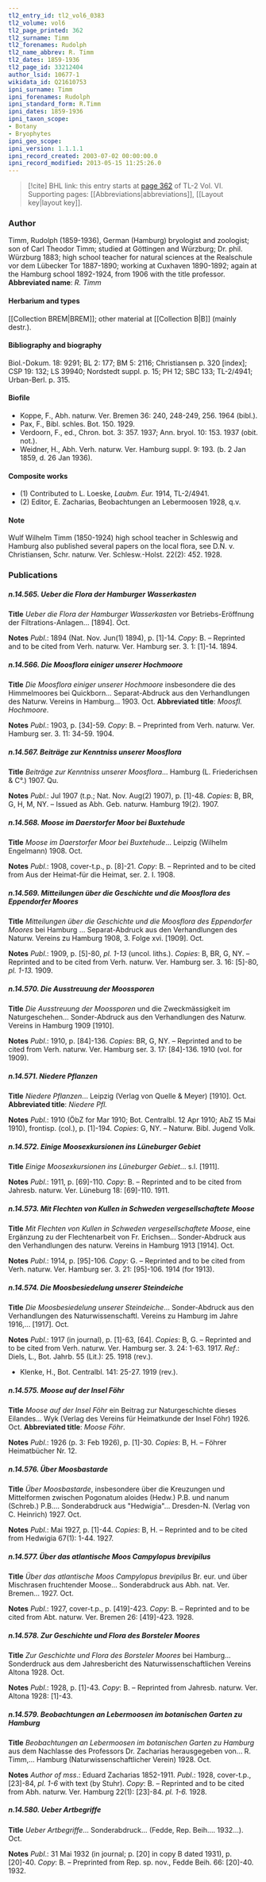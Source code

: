 ```yaml
---
tl2_entry_id: tl2_vol6_0383
tl2_volume: vol6
tl2_page_printed: 362
tl2_surname: Timm
tl2_forenames: Rudolph
tl2_name_abbrev: R. Timm
tl2_dates: 1859-1936
tl2_page_id: 33212404
author_lsid: 10677-1
wikidata_id: Q21610753
ipni_surname: Timm
ipni_forenames: Rudolph
ipni_standard_form: R.Timm
ipni_dates: 1859-1936
ipni_taxon_scope: 
- Botany
- Bryophytes
ipni_geo_scope: 
ipni_version: 1.1.1.1
ipni_record_created: 2003-07-02 00:00:00.0
ipni_record_modified: 2013-05-15 11:25:26.0
---
```



> [!cite] BHL link: this entry starts at [page 362](https://www.biodiversitylibrary.org/page/33212404) of TL-2 Vol. VI.
> Supporting pages: [[Abbreviations|abbreviations]], [[Layout key|layout key]].

### Author

Timm, Rudolph (1859-1936), German (Hamburg) bryologist and zoologist; son of Carl Theodor Timm; studied at Göttingen and Würzburg; Dr. phil. Würzburg 1883; high school teacher for natural sciences at the Realschule vor dem Lübecker Tor 1887-1890; working at Cuxhaven 1890-1892; again at the Hamburg school 1892-1924, from 1906 with the title professor. 
**Abbreviated name**: *R. Timm*

#### Herbarium and types

[[Collection BREM|BREM]]; other material at [[Collection B|B]] (mainly destr.).

#### Bibliography and biography

Biol.-Dokum. 18: 9291; BL 2: 177; BM 5: 2116; Christiansen p. 320 \[index\]; CSP 19: 132; LS 39940; Nordstedt suppl. p. 15; PH 12; SBC 133; TL-2/4941; Urban-Berl. p. 315.

#### Biofile

- Koppe, F., Abh. naturw. Ver. Bremen 36: 240, 248-249, 256. 1964 (bibl.).
- Pax, F., Bibl. schles. Bot. 150. 1929.
- Verdoorn, F., ed., Chron. bot. 3: 357. 1937; Ann. bryol. 10: 153. 1937 (obit. not.).
- Weidner, H., Abh. Verh. naturw. Ver. Hamburg suppl. 9: 193. (b. 2 Jan 1859, d. 26 Jan 1936).

#### Composite works

- (1) Contributed to L. Loeske, *Laubm. Eur.* 1914, TL-2/4941.
- (2) Editor, E. Zacharias, Beobachtungen an Lebermoosen 1928, q.v.

#### Note

Wulf Wilhelm Timm (1850-1924) high school teacher in Schleswig and Hamburg also published several papers on the local flora, see D.N. v. Christiansen, Schr. naturw. Ver. Schlesw.-Holst. 22(2): 452. 1928.

### Publications

##### n.14.565. Ueber die Flora der Hamburger Wasserkasten

**Title**
*Ueber die Flora der Hamburger Wasserkasten* vor Betriebs-Eröffnung der Filtrations-Anlagen... \[1894\]. Oct.

**Notes**
*Publ*.: 1894 (Nat. Nov. Jun(1) 1894), p. \[1\]-14. *Copy*: B. – Reprinted and to be cited from Verh. naturw. Ver. Hamburg ser. 3. 1: \[1\]-14. 1894.

##### n.14.566. Die Moosflora einiger unserer Hochmoore

**Title**
*Die Moosflora einiger unserer Hochmoore* insbesondere die des Himmelmoores bei Quickborn... Separat-Abdruck aus den Verhandlungen des Naturw. Vereins in Hamburg... 1903. Oct.
**Abbreviated title**: *Moosfl. Hochmoore*.

**Notes**
*Publ*.: 1903, p. \[34\]-59. *Copy*: B. – Preprinted from Verh. naturw. Ver. Hamburg ser. 3. 11: 34-59. 1904.

##### n.14.567. Beiträge zur Kenntniss unserer Moosflora

**Title**
*Beiträge zur Kenntniss unserer Moosflora*... Hamburg (L. Friederichsen & C°.) 1907. Qu.

**Notes**
*Publ*.: Jul 1907 (t.p.; Nat. Nov. Aug(2) 1907), p. \[1\]-48. *Copies*: B, BR, G, H, M, NY. – Issued as Abh. Geb. naturw. Hamburg 19(2). 1907.

##### n.14.568. Moose im Daerstorfer Moor bei Buxtehude

**Title**
*Moose im Daerstorfer Moor bei Buxtehude*... Leipzig (Wilhelm Engelmann) 1908. Oct.

**Notes**
*Publ*.: 1908, cover-t.p., p. \[8\]-21. *Copy*: B. – Reprinted and to be cited from Aus der Heimat-für die Heimat, ser. 2. I. 1908.

##### n.14.569. Mitteilungen über die Geschichte und die Moosflora des Eppendorfer Moores

**Title**
*Mitteilungen über die Geschichte und die Moosflora des Eppendorfer Moores* bei Hamburg ... Separat-Abdruck aus den Verhandlungen des Naturw. Vereins zu Hamburg 1908, 3. Folge xvi. \[1909\]. Oct.

**Notes**
*Publ*.: 1909, p. \[5\]-80, *pl. 1-13* (uncol. liths.). *Copies*: B, BR, G, NY. – Reprinted and to be cited from Verh. naturw. Ver. Hamburg ser. 3. 16: \[5\]-80, *pl. 1-13.* 1909.

##### n.14.570. Die Ausstreuung der Moossporen

**Title**
*Die Ausstreuung der Moossporen* und die Zweckmässigkeit im Naturgeschehen... Sonder-Abdruck aus den Verhandlungen des Naturw. Vereins in Hamburg 1909 \[1910\].

**Notes**
*Publ*.: 1910, p. \[84\]-136. *Copies*: BR, G, NY. – Reprinted and to be cited from Verh. naturw. Ver. Hamburg ser. 3. 17: \[84\]-136. 1910 (vol. for 1909).

##### n.14.571. Niedere Pflanzen

**Title**
*Niedere Pflanzen*... Leipzig (Verlag von Quelle & Meyer) \[1910\]. Oct.
**Abbreviated title**: *Niedere Pfl.*

**Notes**
*Publ*.: 1910 (ÖbZ for Mar 1910; Bot. Centralbl. 12 Apr 1910; AbZ 15 Mai 1910), frontisp. (col.), p. \[1\]-194. *Copies*: G, NY. – Naturw. Bibl. Jugend Volk.

##### n.14.572. Einige Moosexkursionen ins Lüneburger Gebiet

**Title**
*Einige Moosexkursionen ins Lüneburger Gebiet*... s.l. \[1911\].

**Notes**
*Publ*.: 1911, p. \[69\]-110. *Copy*: B. – Reprinted and to be cited from Jahresb. naturw. Ver. Lüneburg 18: \[69\]-110. 1911.

##### n.14.573. Mit Flechten von Kullen in Schweden vergesellschaftete Moose

**Title**
*Mit Flechten von Kullen in Schweden vergesellschaftete Moose*, eine Ergänzung zu der Flechtenarbeit von Fr. Erichsen... Sonder-Abdruck aus den Verhandlungen des naturw. Vereins in Hamburg 1913 \[1914\]. Oct.

**Notes**
*Publ*.: 1914, p. \[95\]-106. *Copy*: G. – Reprinted and to be cited from Verh. naturw. Ver. Hamburg ser. 3. 21: \[95\]-106. 1914 (for 1913).

##### n.14.574. Die Moosbesiedelung unserer Steindeiche

**Title**
*Die Moosbesiedelung unserer Steindeiche*... Sonder-Abdruck aus den Verhandlungen des Naturwissenschaftl. Vereins zu Hamburg im Jahre 1916,... \[1917\]. Oct.

**Notes**
*Publ*.: 1917 (in journal), p. \[1\]-63, \[64\]. *Copies*: B, G. – Reprinted and to be cited from Verh. naturw. Ver. Hamburg ser. 3. 24: 1-63. 1917.
*Ref*.: Diels, L., Bot. Jahrb. 55 (Lit.): 25. 1918 (rev.).
- Klenke, H., Bot. Centralbl. 141: 25-27. 1919 (rev.).

##### n.14.575. Moose auf der Insel Föhr

**Title**
*Moose auf der Insel Föhr* ein Beitrag zur Naturgeschichte dieses Eilandes... Wyk (Verlag des Vereins für Heimatkunde der Insel Föhr) 1926. Oct.
**Abbreviated title**: *Moose Föhr*.

**Notes**
*Publ*.: 1926 (p. 3: Feb 1926), p. \[1\]-30. *Copies*: B, H. – Föhrer Heimatbücher Nr. 12.

##### n.14.576. Über Moosbastarde

**Title**
*Über Moosbastarde*, insbesondere über die Kreuzungen und Mittelformen zwischen Pogonatum aloides (Hedw.) P.B. und nanum (Schreb.) P.B.... Sonderabdruck aus "Hedwigia"... Dresden-N. (Verlag von C. Heinrich) 1927. Oct.

**Notes**
*Publ*.: Mai 1927, p. \[1\]-44. *Copies*: B, H. – Reprinted and to be cited from Hedwigia 67(1): 1-44. 1927.

##### n.14.577. Über das atlantische Moos Campylopus brevipilus

**Title**
*Über das atlantische Moos Campylopus brevipilus* Br. eur. und über Mischrasen fruchtender Moose... Sonderabdruck aus Abh. nat. Ver. Bremen... 1927. Oct.

**Notes**
*Publ*.: 1927, cover-t.p., p. \[419\]-423. *Copy*: B. – Reprinted and to be cited from Abt. naturw. Ver. Bremen 26: \[419\]-423. 1928.

##### n.14.578. Zur Geschichte und Flora des Borsteler Moores

**Title**
*Zur Geschichte und Flora des Borsteler Moores* bei Hamburg... Sonderdruck aus dem Jahresbericht des Naturwissenschaftlichen Vereins Altona 1928. Oct.

**Notes**
*Publ*.: 1928, p. \[1\]-43. *Copy*: B. – Reprinted from Jahresb. naturw. Ver. Altona 1928: \[1\]-43.

##### n.14.579. Beobachtungen an Lebermoosen im botanischen Garten zu Hamburg

**Title**
*Beobachtungen an Lebermoosen im botanischen Garten zu Hamburg* aus dem Nachlasse des Professors Dr. Zacharias herausgegeben von... R. Timm,... Hamburg (Naturwissenschaftlicher Verein) 1928. Oct.

**Notes**
*Author of mss*.: Eduard Zacharias 1852-1911.
*Publ*.: 1928, cover-t.p., \[23\]-84, *pl. 1-6* with text (by Stuhr). *Copy*: B. – Reprinted and to be cited from Abh. naturw. Ver. Hamburg 22(1): \[23\]-84. *pl. 1-6.* 1928.

##### n.14.580. Ueber Artbegriffe

**Title**
*Ueber Artbegriffe*... Sonderabdruck... (Fedde, Rep. Beih.... 1932...). Oct.

**Notes**
*Publ*.: 31 Mai 1932 (in journal; p. \[20\] in copy B dated 1931), p. \[20\]-40. *Copy*: B. – Preprinted from Rep. sp. nov., Fedde Beih. 66: \[20\]-40. 1932.

